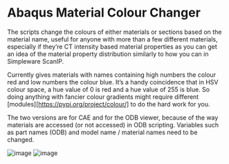 # Abaqus Material Colour Changer

The scripts change the colours of either materials or sections based on the material name, useful for anyone with more than a few different materials, especially if they’re CT intensity based material properties as you can get an idea of the material property distribution similarly to how you can in Simpleware ScanIP.

Currently gives materials with names containing high numbers the colour red and low numbers the colour blue. It’s a handy coincidence that in HSV colour space, a hue value of 0 is red and a hue value of 255 is blue. So doing anything with fancier colour gradients might require different [modules][https://pypi.org/project/colour/] to do the hard work for you.

The two versions are for CAE and for the ODB viewer, because of the way materials are accessed (or not accessed) in ODB scripting. Variables such as part names (ODB) and model name / material names need to be changed.

![image](https://github.com/mngad/abq_colour_change/assets/18396518/ad1aee1a-fefe-454f-ad88-2802ac3cae45)
![image](https://github.com/mngad/abq_colour_change/assets/18396518/4c195181-e7c7-40c5-a264-8a34e7852676)


